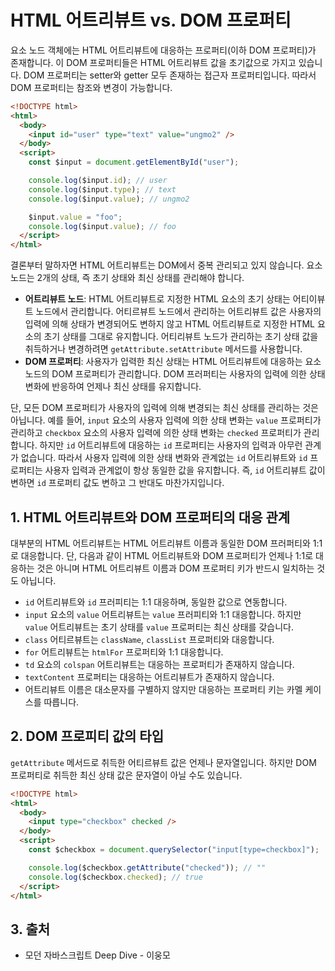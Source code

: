 # HTML 어트리뷰트 vs. DOM 프로퍼티

요소 노드 객체에는 HTML 어트리뷰트에 대응하는 프로퍼티(이하 DOM 프로퍼티)가 존재합니다. 이 DOM 프로퍼티들은 HTML 어트리뷰트 값을 초기값으로 가지고 있습니다. DOM 프로퍼티는 setter와 getter 모두 존재하는 접근자 프로퍼티입니다. 따라서 DOM 프로퍼티는 참조와 변경이 가능합니다.

```html
<!DOCTYPE html>
<html>
  <body>
    <input id="user" type="text" value="ungmo2" />
  </body>
  <script>
    const $input = document.getElementById("user");

    console.log($input.id); // user
    console.log($input.type); // text
    console.log($input.value); // ungmo2

    $input.value = "foo";
    console.log($input.value); // foo
  </script>
</html>
```

결론부터 말하자면 HTML 어트리뷰트는 DOM에서 중복 관리되고 있지 않습니다. 요소 노드는 2개의 상태, 즉 초기 상태와 최신 상태를 관리해야 합니다.

- **어트리뷰트 노드**: HTML 어트리뷰트로 지정한 HTML 요소의 초기 상태는 어티이뷰트 노드에서 관리합니다. 어티르뷰트 노드에서 관리하는 어트리뷰트 값은 사용자의 입력에 의해 상태가 변경되어도 변하지 않고 HTML 어트리뷰트로 지정한 HTML 요소의 초기 상태를 그대로 유지합니다. 어티리뷰트 노드가 관리하는 초기 상태 값을 취득하거나 변경하려면 `getAttribute.setAttribute` 메서드를 사용합니다.
- **DOM 프로퍼티**: 사용자가 입력한 최신 상태는 HTML 어트리뷰트에 대응하는 요소 노드의 DOM 프로퍼티가 관리합니다. DOM 프러퍼티는 사용자의 입력에 의한 상태 변화에 반응하여 언제나 최신 상태를 유지합니다.

단, 모든 DOM 프로퍼티가 사용자의 입력에 의해 변경되는 최신 상태를 관리하는 것은 아닙니다. 예를 들어, `input` 요소의 사용자 입력에 의한 상태 변화는 `value` 프로퍼티가 관리하고 `checkbox` 요소의 사용자 입력에 의한 상태 변화는 `checked` 프로퍼티가 관리합니다. 하지만 `id` 어트리뷰트에 대응하는 `id` 프로퍼티는 사용자의 입력과 아무런 관계가 없습니다. 따라서 사용자 입력에 의한 상태 변화와 관계없는 `id` 어트리뷰트와 `id` 프로퍼티는 사용자 입력과 관계없이 항상 동일한 값을 유지합니다. 즉, `id` 어트리뷰트 값이 변하면 `id` 프로퍼티 값도 변하고 그 반대도 마찬가지입니다.

## 1. HTML 어트리뷰트와 DOM 프로퍼티의 대응 관계

대부분의 HTML 어트리뷰트는 HTML 어트리뷰트 이름과 동일한 DOM 프러퍼티와 1:1로 대응합니다. 단, 다음과 같이 HTML 어트리뷰트와 DOM 프로퍼티가 언제나 1:1로 대응하는 것은 아니며 HTML 어트리뷰트 이름과 DOM 프로퍼티 키가 반드시 일치하는 것도 아닙니다.

- `id` 어트리뷰트와 `id` 프러피티는 1:1 대응하며, 동일한 값으로 연동합니다.
- `input` 요소의 `value` 어트리뷰트는 `value` 프러피티와 1:1 대응합니다. 하지만 `value` 어트리뷰트는 초기 상태를 `value` 프로퍼티는 최신 상태를 갖습니다.
- `class` 어티르뷰트는 `className`, `classList` 프로퍼티와 대응합니다.
- `for` 어트리뷰트는 `htmlFor` 프로퍼티와 1:1 대응합니다.
- `td` 요쇼의 `colspan` 어트리뷰트는 대응하는 프로퍼티가 존재하지 않습니다.
- `textContent` 프로퍼티는 대응하는 어트리뷰트가 존재하지 않습니다.
- 어트리뷰트 이름은 대소문자를 구별하지 않지만 대응하는 프로퍼티 키는 카멜 케이스를 따릅니다.

## 2. DOM 프로피티 값의 타입

`getAttribute` 메서드로 취득한 어티르뷰트 값은 언제나 문자열입니다. 하지만 DOM 프로퍼티로 취득한 최신 상태 값은 문자열이 아닐 수도 있습니다.

```html
<!DOCTYPE html>
<html>
  <body>
    <input type="checkbox" checked />
  </body>
  <script>
    const $checkbox = document.querySelector("input[type=checkbox]");

    console.log($checkbox.getAttribute("checked")); // ""
    console.log($checkbox.checked); // true
  </script>
</html>
```

## 3. 출처

- 모던 자바스크립트 Deep Dive - 이웅모
